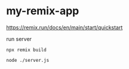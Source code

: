# my-remix-app

https://remix.run/docs/en/main/start/quickstart

run server

```
npx remix build

node ./server.js
```